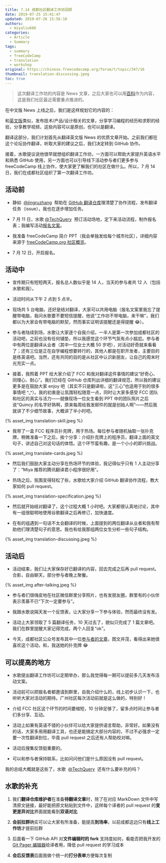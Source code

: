 ```yaml
---
title: 7.14 成都社区翻译工作坊回顾
date: 2019-07-25 15:41:47
updated: 2019-07-26 15:56:10
authors:
  - miyaliu666
categories:
  - Article
  - Summary
tags:
  - summary
  - freeCodeCamp
  - translation
  - workshop
original: https://chinese.freecodecamp.org/forum/t/topic/347/16
thumbnail: translation-discussing.jpeg
toc: true
---
```


> 这次翻译工作坊的内容是 News 文章，之后大家也可以用[百科][1]作为内容，这是我们社区最近需要重点推进的。

在中文版 News 上线之后，我们是这样规划它的内容的：

和[英文版][2]类似，发布技术/产品/设计相关的文章，分享学习编程的经历和求职的经验，分享教学视频，这些内容可以是原创，也可以是翻译。

翻译这部分，我们计划首先从翻译英文版 News 的优质文章开始。之前我们都在这个论坛协作翻译，听取大家的建议之后，我们决定转到 GitHub 协作。

接着，水歌提议说他很早就想组织翻译工作坊，一方面可以帮助大家提升英语水平和熟悉 GitHub 使用，另一方面也可以引导线下活动参与者们更多参与 freeCodeCamp 线上协作，使大家更了解我们的社区在做什么。所以，7 月 14 日，我们在成都社区组织了第一次翻译工作坊。

<!-- more -->

## 活动前

- 静如  [@jingruzhang][3]  帮助在 [GitHub 翻译仓库][4]理清楚了协作流程，发布翻译任务（issue），我也在逐步增加任务。

- 7 月 11 日，水歌 [@TechQuery][5]  预订活动场地，定下来活动流程，制作报名表；我编写活动[报名文案][6]。

- 我准备 freeCodeCamp 简介 PPT（我会单独发给每个城市社区），详细内容来源于 [freeCodeCamp.org 社区概览][7]。

- 7 月 12 日，开启报名。

## 活动中

- 宣传期只有短短两天，报名总人数似乎是 14 人，当天的参与者共 12 人（包括水歌和我）。

- 活动时间从下午 2 点到 5 点半。

- 现场共 5 台电脑，还好是结对翻译，大家可以共用电脑（报名文案里我忘了提醒带电脑，我问水歌要不要短信提醒，他说“工作坊不带电脑，来干嘛”，我们都以为大家会有带电脑的默契，然而事实证明该提醒还是得提醒 😂）。

- 参与者陆续到场，水歌让大家逐个自我介绍，一半人是第一次参加成都社区的活动吧，之前也没有任何铺垫，所以我感觉这个环节气氛有点小尴尬。参与者中有两位是翻译从业者（其中一位女士大概 50 岁吧），对活动好奇就来看看了；还有三位是正在自学编程想要转行的，其他人都是在职开发者，主要目的是练英语吧。当然，还有共同的目的是从社区中认识新朋友，让自己的周末时光充实一点。

- 接着，我照着 PPT 给大家介绍了 FCC 和我对翻译这件事情的建议“好奇心、同理心、耐心”。我们已经在 GitHub 仓库列出详细的翻译规范，所以我的建议更多是在鼓励大家 enjoy 吧（其实不只是翻译啦，这“三心”也适用于别的很多事情吧 ^\_^）。我的初衷是让氛围轻松随意一点，同时让大家多感受 FCC 团队和社区的真实与活力——就像现场一位女生看到 PPT 中的团队照片之后说“Quincy 的名字好熟啊，原来每周给我发邮件的就是创始人啊”——然后我就讲了不少细节故事，大概讲了半小时吧。

{% asset_img translation-skill.jpeg %}

- 我带了一盒 FCC 程序员扑克牌，用于热场。每位参与者随机抽取一张扑克牌，稍微准备一下之后，挨个分享：介绍扑克牌上的程序员，翻译上面的英文句子，讲述自己对这句话的体悟。这个环节蛮有趣，是一个小小的即兴挑战。

{% asset_img translate-cards.jpeg %}

- 然后我们鼓励大家主动分享在热场环节的体验，我记得似乎只有 1 人主动分享了：“Miya 推荐的腾讯翻译君小程序很好用”。

- 热场之后，氛围变得轻松了些，水歌给大家介绍 GitHub 翻译协作流程，教大家如何 pull request。

{% asset_img translation-specification.jpeg %}

- 然后就开始结对翻译了，这个过程大概 1 小时吧。大家都很认真地讨论，其中有一组很聪明地使用谷歌翻译之后再修订，加快速度。

- 在有的组遇到一句话不太会翻译的时候，上面提到的两位翻译从业者和我有帮助他们理清楚句子的意思。我也有给我那组两位女生分析一些句子结构。

{% asset_img translation-discussing.jpeg %}

## 活动后

- 活动结束，我们让大家保存好已翻译的内容，回去完成之后再 pull request。合影，自由聊天，部分参与者晚上聚餐。

{% asset_img after-talking.jpeg %}

- 参与者们很嗨皮地在社区微信群里分享照片，也有发朋友圈，群里有的小伙伴表示羡慕不已“下次一定要参与”。

- 我跟水歌说隔天发一个反馈表，让大家分享一下参与体验，然而最终没有发。

- 活动上大家领取了 5 篇翻译任务，10 天过去了，貌似只完成了 1 篇文章吧。我们在群里提醒大家记得完成，两个人回复“ok”。

- 今天，成都社区公众号发布其中一位[参与者的文章][8]，图文并茂，看得出来她很喜欢这个活动，和，我送她的扑克牌 😂

## 可以提高的地方

- 水歌提出翻译工作坊可以定期举办，那么我觉得每一期可以提前多几天发布活动文案。

- 活动前可以把报名者都邀请到群里，自我介绍什么的，线上初步认识一下，也听听大家对活动的期待。广州社区每次活动前就是这么做的，特别好！

- 介绍 FCC 社区这个环节的时间要缩短，10 分钟足够了，留多点时间让参与者们多分享、互动。

- 活动上如果有英语不错的小伙伴可以给大家提供语言帮助，非常好。如果没有的话，大家多用用翻译工具，也还是能搞定大部分内容的，不过不必强求一定要一次性翻译到位，毕竟 pull request 之后还有人帮助校对嘛。

- 活动后搜集反馈挺重要的。

- 可以和参与者保持联系，比如问问他们是什么原因没有 pull request。

我的总结大概就是这些了，水歌  [@TechQuery][9]  还有什么要补充的吗？

## 水歌的补充

1. 我们**翻译仓库维护者**在准备**待翻译文章**时，除了在对应 MarkDown 文件中写清原文链接，最好能把原文粘贴到文件中，这样每个译者的 pull request 的**变更差异对比**界面就能看到**双语对比**

2. **会前拉群**确实可以让大家有所准备，能提高**到场率**，以前成都这边只有**线上工作坊**才提前拉群

3. 后面看一下 GitHub API 对**文件编辑时的 fork** 支持度如何，看能否把我开发的 [Git Pager 编辑器][10]给译者用，降低 pull request 的学习成本

4. **会后反馈表**后面我做个统一的**打分表单**方便每次复制

[1]: https://chinese.freecodecamp.org/forum/c/guides
[2]: https://www.freecodecamp.org/news/
[3]: https://chinese.freecodecamp.org/forum/u/jingruzhang
[4]: https://github.com/freeCodeCamp/news-translation
[5]: https://chinese.freecodecamp.org/forum/u/techquery
[6]: https://mp.weixin.qq.com/s/W-vdZkfG_For8xVOCFDrcg
[7]: https://chinese.freecodecamp.org/forum/t/freecodecamp-org/250
[8]: https://mp.weixin.qq.com/s/6AL18XNA7Jh4DfLkCmsi9w
[9]: https://chinese.freecodecamp.org/forum/u/techquery
[10]: https://github.com/kaiyuanshe/git-pager
